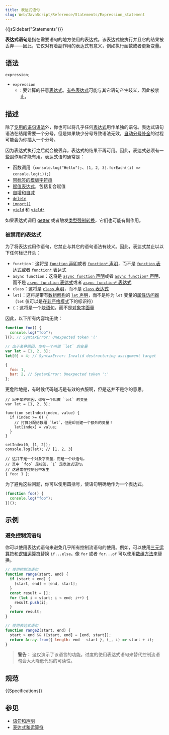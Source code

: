```yaml
---
title: 表达式语句
slug: Web/JavaScript/Reference/Statements/Expression_statement
---
```


{{jsSidebar("Statements")}}

**表达式语句**是指在需要语句的地方使用的表达式。该表达式被执行并且它的结果被丢弃——因此，它仅对有着副作用的表达式有意义，例如执行函数或者更新变量。

## 语法

```js-nolint
expression;
```

- `expression`
  - : 要计算的任意[表达式](/zh-CN/docs/Web/JavaScript/Reference/Operators)。[有些表达式](#被禁用的表达式)可能与其它语句产生歧义，因此被禁止。

## 描述

除了[专用的语句语法](/zh-CN/docs/Web/JavaScript/Reference/Statements)外，你也可以将几乎任何[表达式](/zh-CN/docs/Web/JavaScript/Reference/Operators)用作单独的语句。表达式语句语法在结尾需要一个分号，但是如果缺少分号导致语法无效，[自动分号补全](/zh-CN/docs/Web/JavaScript/Reference/Lexical_grammar#自动分号补全)的过程可能会为你插入一个分号。

因为表达式执行之后就会被丢弃，表达式的结果不再可用。因此，表达式必须有一些副作用才能有用。表达式语句通常是：

- 函数调用（`console.log("Hello");`、`[1, 2, 3].forEach((i) => console.log(i));`）
- [带标签的模版字符串](/zh-CN/docs/Web/JavaScript/Reference/Template_literals#带标签的模板字符串)
- [赋值表达式](/zh-CN/docs/Web/JavaScript/Reference/Operators#赋值运算符)，包括复合赋值
- [自增和自减](/zh-CN/docs/Web/JavaScript/Reference/Operators#自增和自减)
- [`delete`](/zh-CN/docs/Web/JavaScript/Reference/Operators/delete)
- [`import()`](/zh-CN/docs/Web/JavaScript/Reference/Operators/import)
- [`yield`](/zh-CN/docs/Web/JavaScript/Reference/Operators/yield) 和 [`yield*`](/zh-CN/docs/Web/JavaScript/Reference/Operators/yield*)

如果表达式调用 [getter](/zh-CN/docs/Web/JavaScript/Reference/Functions/get) 或者触发[类型强制转换](/zh-CN/docs/Web/JavaScript/Data_structures#type_coercion)，它们也可能有副作用。

### 被禁用的表达式

为了将表达式用作语句，它禁止与其它的语句语法有歧义。因此，表达式禁止以以下任何标记开头：

- `function`：这将是 [`function` 声明](/zh-CN/docs/Web/JavaScript/Reference/Statements/function)或者 [`function*` 声明](/zh-CN/docs/Web/JavaScript/Reference/Statements/function*)，而不是 [`function` 表达式](/zh-CN/docs/Web/JavaScript/Reference/Operators/function)或者 [`function*` 表达式](/zh-CN/docs/Web/JavaScript/Reference/Operators/function*)
- `async function`：这将是 [`async function` 声明](/zh-CN/docs/Web/JavaScript/Reference/Statements/async_function)或者 [`async function*` 声明](/zh-CN/docs/Web/JavaScript/Reference/Statements/async_function*)，而不是 [`async function` 表达式](/zh-CN/docs/Web/JavaScript/Reference/Operators/async_function)或者 [`async function*` 表达式](/zh-CN/docs/Web/JavaScript/Reference/Operators/async_function*)
- `class`：这将是 [`class` 声明](/zh-CN/docs/Web/JavaScript/Reference/Statements/class)，而不是 [`class` 表达式](/zh-CN/docs/Web/JavaScript/Reference/Operators/class)
- `let[`：这将是带有[数组解构](/zh-CN/docs/Web/JavaScript/Reference/Operators/Destructuring_assignment)的 [`let` 声明](/zh-CN/docs/Web/JavaScript/Reference/Statements/let)，而不是称为 `let` 变量的[属性访问器](/zh-CN/docs/Web/JavaScript/Reference/Operators/Property_Accessors)（`let` 仅可以是在[非严格模式](/zh-CN/docs/Web/JavaScript/Reference/Strict_mode#extra_reserved_words)下的标识符）
- `{`：这将是一个[块语句](/zh-CN/docs/Web/JavaScript/Reference/Statements/block)，而不是[对象字面量](/zh-CN/docs/Web/JavaScript/Reference/Operators/Object_initializer)

因此，以下所有内容均无效：

```js example-bad
function foo() {
  console.log("foo");
}(); // SyntaxError: Unexpected token '('

// 出于某种原因，你有一个叫做 `let` 的变量
var let = [1, 2, 3];
let[0] = 4; // SyntaxError: Invalid destructuring assignment target

{
  foo: 1,
  bar: 2, // SyntaxError: Unexpected token ':'
};
```

更危险地是，有时候代码碰巧是有效的衣服啊，但是这并不是你的意思。

```js-nolint example-bad
// 出于某种原因，你有一个叫做 `let` 的变量
var let = [1, 2, 3];

function setIndex(index, value) {
  if (index >= 0) {
    // 打算分配给数组 `let`，但是却创建一个额外的变量！
    let[index] = value;
  }
}

setIndex(0, [1, 2]);
console.log(let); // [1, 2, 3]

// 这并不是一个对象字面量，而是一个块语句。
// 其中 `foo` 是标签，`1` 是表达式语句。
// 这通常在控制台中发生
{ foo: 1 };
```

为了避免这些问题，你可以使用圆括号，使语句明确地作为一个表达式。

```js example-good
(function foo() {
  console.log("foo");
})();
```

## 示例

### 避免控制流语句

你可以使用表达式语句来避免几乎所有控制流语句的使用。例如，可以使用[三元运算符](/zh-CN/docs/Web/JavaScript/Reference/Operators/Conditional_Operator)和[逻辑运算符](/zh-CN/docs/Web/JavaScript/Reference/Operators#二元逻辑运算符)替换 `if...else`。像 `for` 或者 `for...of` 可以使用[数组方法](/zh-CN/docs/Web/JavaScript/Reference/Global_Objects/Array#实例方法)来替换。

```js
// 使用控制流语句
function range(start, end) {
  if (start > end) {
    [start, end] = [end, start];
  }
  const result = [];
  for (let i = start; i < end; i++) {
    result.push(i);
  }
  return result;
}

// 使用表达式语句
function range2(start, end) {
  start > end && ([start, end] = [end, start]);
  return Array.from({ length: end - start }, (_, i) => start + i);
}
```

> **警告：** 这仅演示了该语言的功能。过度的使用表达式语句来替代控制流语句会大大降低代码的可读性。

## 规范

{{Specifications}}

## 参见

- [语句和声明](/zh-CN/docs/Web/JavaScript/Reference/Statements)
- [表达式和运算符](/zh-CN/docs/Web/JavaScript/Reference/Operators)
